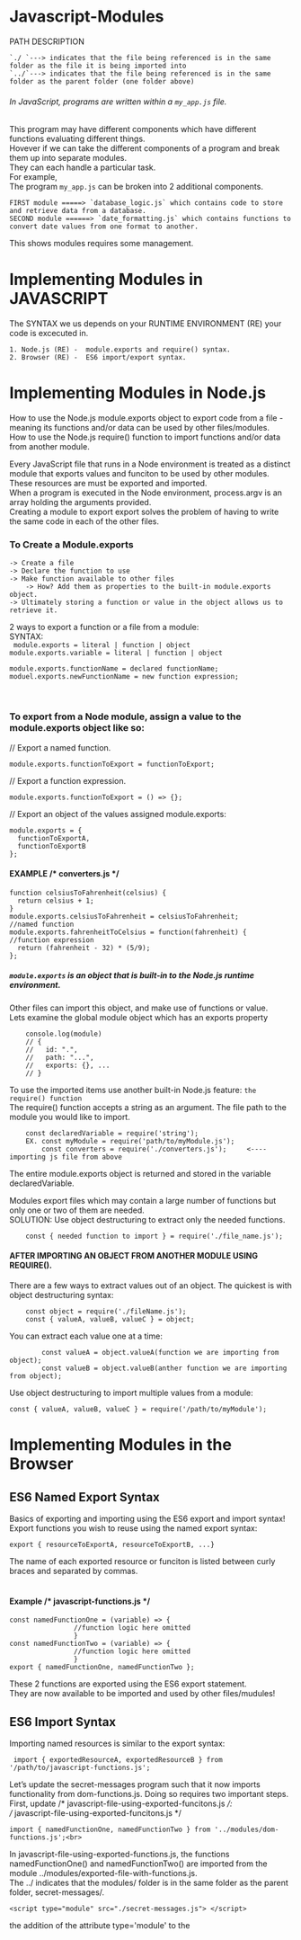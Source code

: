 # Javascript-Modules
PATH DESCRIPTION

    `./ `---> indicates that the file being referenced is in the same folder as the file it is being imported into 
    `../`---> indicates that the file being referenced is in the same folder as the parent folder (one folder above)

###### In JavaScript, programs are written within a `my_app.js` file. <br>
This program may have different components which have different functions evaluating different things. <br>
Hovever if we can take the different components of a program and break them up into separate modules. <br>
They can each handle a particular task.<br>
For example, <br>
The program `my_app.js` can be broken into 2 additional components. <br>

    FIRST module =====> `database_logic.js` which contains code to store and retrieve data from a database.
    SECOND module ======> `date_formatting.js` which contains functions to convert date values from one format to another.
This shows modules requires some management. <br>

# Implementing Modules in JAVASCRIPT
The SYNTAX we us depends on your RUNTIME ENVIRONMENT (RE) your code is excecuted in.<br>

    1. Node.js (RE) -  module.exports and require() syntax.
    2. Browser (RE) -  ES6 import/export syntax.

# Implementing Modules in Node.js
How to use the Node.js module.exports object to export code from a file - meaning its functions and/or data can be used by other files/modules.<br>
How to use the Node.js require() function to import functions and/or data from another module.<br>

Every JavaScript file that runs in a Node environment is treated as a distinct module that exports values and funciton to be used by other modules.<br>
These resources are must be exported and imported.<br>
When a program is executed in the Node environment, process.argv is an array holding the arguments provided.<br>
Creating a module to export export solves the problem of having to write the same code in each of the other files.<br>

### To Create a Module.exports
    -> Create a file
    -> Declare the function to use
    -> Make function available to other files
        -> How? Add them as properties to the built-in module.exports object.
    -> Ultimately storing a function or value in the object allows us to retrieve it.
    
2 ways to export a function or a file from a module:<br>
SYNTAX: <br> 
        ` module.exports = literal | function | object` <br>
        `module.exports.variable = literal | function | object`
        
    module.exports.functionName = declared functionName;
    moduel.exports.newFunctionName = new function expression;
<br>

### To export from a Node module, assign a value to the module.exports object like so:<br>
// Export a named function.<br>

    module.exports.functionToExport = functionToExport;

// Export a function expression.<br>
    
    module.exports.functionToExport = () => {};
    
// Export an object of the values assigned module.exports:

    module.exports = {
      functionToExportA,
      functionToExportB
    };

#### EXAMPLE /* converters.js */

    function celsiusToFahrenheit(celsius) {
      return celsius + 1;
    }
    module.exports.celsiusToFahrenheit = celsiusToFahrenheit;                //named function
    module.exports.fahrenheitToCelsius = function(fahrenheit) {              //function expression
      return (fahrenheit - 32) * (5/9);
    };

##### `module.exports` is an object that is built-in to the Node.js runtime environment. <br>
Other files can import this object, and make use of functions or value.<br> 
Lets examine the global module object which has an exports property<br>

        console.log(module)
        // {
        //   id: ".",
        //   path: "...",
        //   exports: {}, ...
        // }
        
To use the imported items use another built-in Node.js feature: `the require() function`<br>
The require() function accepts a string as an argument. The file path to the module you would like to import.<br>


        const declaredVariable = require('string');
        EX. const myModule = require('path/to/myModule.js');
            const converters = require('./converters.js');     <---- importing js file from above 
        
The entire module.exports object is returned and stored in the variable declaredVariable.<br>

Modules export files which may contain a large number of functions but only one or two of them are needed.<br>
SOLUTION: 
    Use object destructuring to extract only the needed functions.<br>
    
        const { needed function to import } = require('./file_name.js');

#### AFTER IMPORTING AN OBJECT FROM ANOTHER MODULE USING REQUIRE().<BR>
There are a few ways to extract values out of an object. 
The quickest is with object destructuring syntax:<BR>

        const object = require('./fileName.js');
        const { valueA, valueB, valueC } = object;

You can extract each value one at a time:<BR>

            const valueA = object.valueA(function we are importing from object);
            const valueB = object.valueB(anther function we are importing from object);

Use object destructuring to import multiple values from a module:<BR>

    const { valueA, valueB, valueC } = require('/path/to/myModule');

# Implementing Modules in the Browser

## ES6 Named Export Syntax
Basics of exporting and importing using the ES6 export and import syntax!<br>
Export functions you wish to reuse using the named export syntax:<br>

    export { resourceToExportA, resourceToExportB, ...}
The name of each exported resource or funciton is listed between curly braces and separated by commas.<br>
<br>
#### Example /* javascript-functions.js */<br>

    const namedFunctionOne = (variable) => {
                    //function logic here omitted
                    } 
    const namedFunctionTwo = (variable) => {
                    //function logic here omitted
                    }
    export { namedFunctionOne, namedFunctionTwo };
These 2 functions are exported using the ES6 export statement.<br>
They are now available to be imported and used by other files/mudules!<br>

## ES6 Import Syntax
Importing named resources is similar to the export syntax:<br>

     import { exportedResourceA, exportedResourceB } from '/path/to/javascript-functions.js';
Let’s update the secret-messages program such that it now imports functionality from dom-functions.js. Doing so requires two important steps.<br>
First, update /* javascript-file-using-exported-funcitons.js */:<br>
/* javascript-file-using-exported-funcitons.js */<br>

    import { namedFunctionOne, namedFunctionTwo } from '../modules/dom-functions.js';<br>


In javascript-file-using-exported-functions.js, the functions namedFunctionOne() and namedFunctionTwo() are imported from the module ../modules/exported-file-with-functions.js.<br>
The ../ indicates that the modules/ folder is in the same folder as the parent folder, secret-messages/.<br>

    <script type="module" src="./secret-messages.js"> </script>

the addition of the attribute type='module' to the <script>



